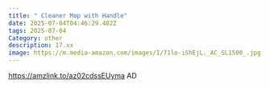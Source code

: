 ```yaml
---
title: " Cleaner Mop with Handle"
date: 2025-07-04T04:46:29.482Z
tags: 2025-07-04
Category: other
description: 17.xx
image: https://m.media-amazon.com/images/I/71lo-iShEjL._AC_SL1500_.jpg
---
```

https://amzlink.to/az02cdssEUyma     AD